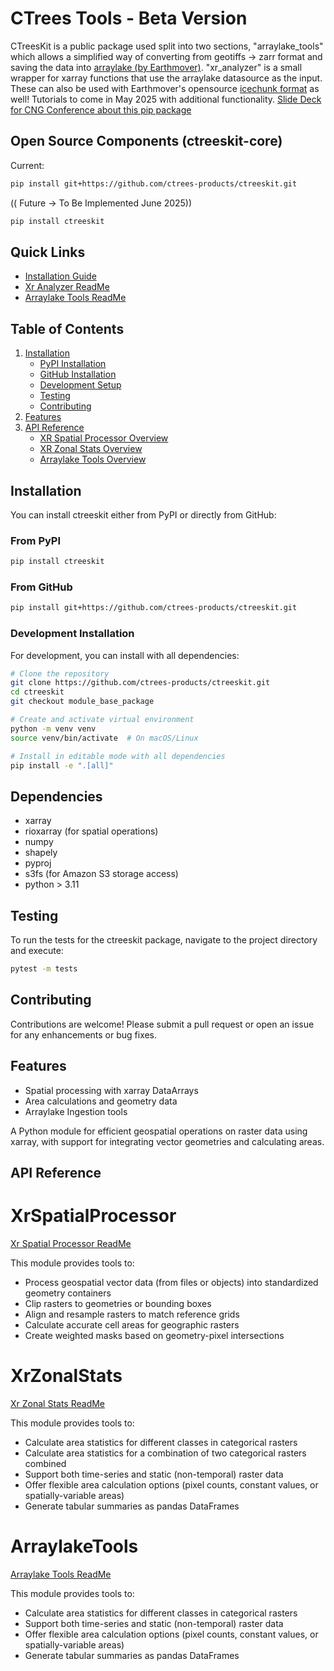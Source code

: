 # CTrees Tools - Beta Version
CTreesKit is a public package used split into two sections, "arraylake_tools" which allows a simplified way of converting from geotiffs -> zarr format and saving the data into [arraylake (by Earthmover)](https://docs.earthmover.io/concepts/overview). "xr_analyzer" is a small wrapper for xarray functions that use the arraylake datasource as the input. These can also be used with Earthmover's opensource [icechunk format](https://icechunk.io/en/latest/overview/) as well! 
Tutorials to come in May 2025 with additional functionality. 
[Slide Deck for CNG Conference about this pip package](https://drive.google.com/file/d/10UO7PcYldF-FdihrmBiYmjsGXC1EHRHm/view?usp=sharing) 

## Open Source Components (ctreeskit-core)
Current:
```bash
pip install git+https://github.com/ctrees-products/ctreeskit.git
```

(( Future -> To Be Implemented June 2025))
```bash
pip install ctreeskit
```

## Quick Links
- [Installation Guide](#installation)
- [Xr Analyzer ReadMe](./docs/xr_analyzer.md)
- [Arraylake Tools ReadMe](./docs/arraylake_tools.md)

## Table of Contents
1. [Installation](#installation)
   - [PyPI Installation](#from-pypi)
   - [GitHub Installation](#from-github)
   - [Development Setup](#development-installation)
   - [Testing](#testing)
   - [Contributing](#contributing)
2. [Features](#features)
3. [API Reference](#api-reference)
    - [XR Spatial Processor Overview](#xrspatialprocessor)
    - [XR Zonal Stats Overview](#xrzonalstats)
    - [Arraylake Tools Overview](#arraylaketools)

## Installation

You can install ctreeskit either from PyPI or directly from GitHub:

### From PyPI
```bash
pip install ctreeskit
```

### From GitHub
```bash
pip install git+https://github.com/ctrees-products/ctreeskit.git
```

### Development Installation
For development, you can install with all dependencies:
```bash
# Clone the repository
git clone https://github.com/ctrees-products/ctreeskit.git
cd ctreeskit
git checkout module_base_package

# Create and activate virtual environment
python -m venv venv
source venv/bin/activate  # On macOS/Linux

# Install in editable mode with all dependencies
pip install -e ".[all]"
```

## Dependencies

- xarray
- rioxarray (for spatial operations)
- numpy
- shapely
- pyproj
- s3fs (for Amazon S3 storage access)
- python > 3.11

## Testing

To run the tests for the ctreeskit package, navigate to the project directory and execute:

```bash
pytest -m tests
```

## Contributing

Contributions are welcome! Please submit a pull request or open an issue for any enhancements or bug fixes.

## Features

- Spatial processing with xarray DataArrays
- Area calculations and geometry data
- Arraylake Ingestion tools 

A Python module for efficient geospatial operations on raster data using xarray, with support for integrating vector geometries and calculating areas.

## API Reference

# XrSpatialProcessor
[Xr Spatial Processor ReadMe](./docs/xr_analyzer.md#xr_spatial_processor_module)

This module provides tools to:

- Process geospatial vector data (from files or objects) into standardized geometry containers
- Clip rasters to geometries or bounding boxes
- Align and resample rasters to match reference grids
- Calculate accurate cell areas for geographic rasters
- Create weighted masks based on geometry-pixel intersections

# XrZonalStats
[Xr Zonal Stats ReadMe](./docs/xr_analyzer.md#xr_zonal_stats_module)

This module provides tools to:

- Calculate area statistics for different classes in categorical rasters
- Calculate area statistics for a combination of two categorical rasters combined
- Support both time-series and static (non-temporal) raster data
- Offer flexible area calculation options (pixel counts, constant values, or spatially-variable areas)
- Generate tabular summaries as pandas DataFrames

# ArraylakeTools
[Arraylake Tools ReadMe](./docs/arraylake_tools.md)

This module provides tools to:

- Calculate area statistics for different classes in categorical rasters
- Support both time-series and static (non-temporal) raster data
- Offer flexible area calculation options (pixel counts, constant values, or spatially-variable areas)
- Generate tabular summaries as pandas DataFrames
